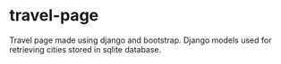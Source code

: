 # travel-page
Travel page made using django and bootstrap. Django models used for retrieving cities stored in sqlite database.


